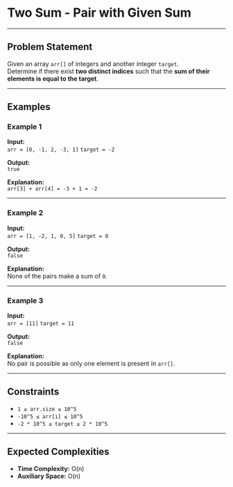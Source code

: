# Two Sum - Pair with Given Sum

---

## Problem Statement

Given an array `arr[]` of integers and another integer `target`.  
Determine if there exist **two distinct indices** such that the **sum of their elements is equal to the target**.

---

## Examples

### Example 1
**Input:**  
`arr = [0, -1, 2, -3, 1]`
`target = -2`

**Output:**  
`true`

**Explanation:**  
`arr[3] + arr[4] = -3 + 1 = -2`

---

### Example 2
**Input:**  
`arr = [1, -2, 1, 0, 5]`
`target = 0`

**Output:**  
`false`

**Explanation:**  
None of the pairs make a sum of `0`.

---

### Example 3
**Input:**  
`arr = [11]`
`target = 11`

**Output:**  
`false`

**Explanation:**  
No pair is possible as only one element is present in `arr[]`.

---

## Constraints
- `1 ≤ arr.size ≤ 10^5`  
- `-10^5 ≤ arr[i] ≤ 10^5`  
- `-2 * 10^5 ≤ target ≤ 2 * 10^5`

---

## Expected Complexities
- **Time Complexity:** O(n)  
- **Auxiliary Space:** O(n)